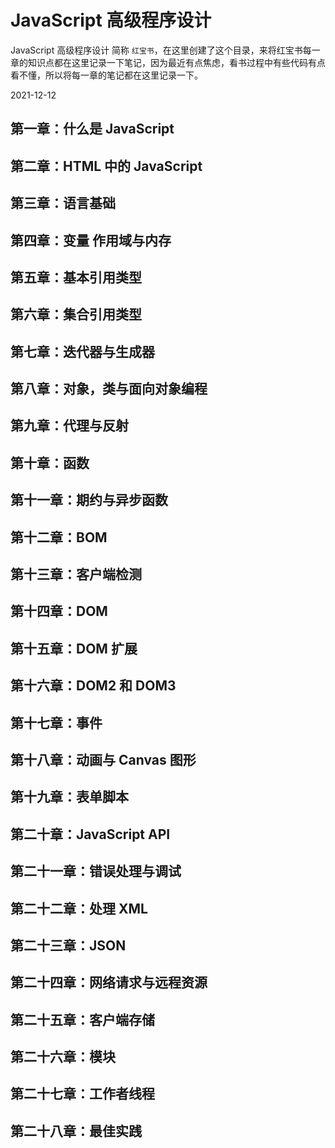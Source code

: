 # JavaScript 高级程序设计

JavaScript 高级程序设计 简称 `红宝书`，在这里创建了这个目录，来将红宝书每一章的知识点都在这里记录一下笔记，因为最近有点焦虑，看书过程中有些代码有点看不懂，所以将每一章的笔记都在这里记录一下。

2021-12-12

## 第一章：什么是 JavaScript

## 第二章：HTML 中的 JavaScript

## 第三章：语言基础

## 第四章：变量 作用域与内存

## 第五章：基本引用类型

## 第六章：集合引用类型

## 第七章：迭代器与生成器

## 第八章：对象，类与面向对象编程

## 第九章：代理与反射

## 第十章：函数

## 第十一章：期约与异步函数

## 第十二章：BOM

## 第十三章：客户端检测

## 第十四章：DOM

## 第十五章：DOM 扩展

## 第十六章：DOM2 和 DOM3

## 第十七章：事件

## 第十八章：动画与 Canvas 图形

## 第十九章：表单脚本

## 第二十章：JavaScript API

## 第二十一章：错误处理与调试

## 第二十二章：处理 XML

## 第二十三章：JSON

## 第二十四章：网络请求与远程资源

## 第二十五章：客户端存储

## 第二十六章：模块

## 第二十七章：工作者线程

## 第二十八章：最佳实践
